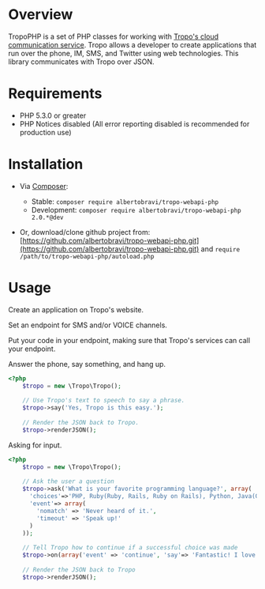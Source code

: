 Overview
========

TropoPHP is a set of PHP classes for working with [Tropo's cloud communication service](http://tropo.com/). Tropo allows a developer to create applications that run over the phone, IM, SMS, and Twitter using web technologies. This library communicates with Tropo over JSON.

Requirements
============

 * PHP 5.3.0 or greater
 * PHP Notices disabled (All error reporting disabled is recommended for production use)
 
Installation
============

  * Via [Composer](https://getcomposer.org/):

    * Stable: `composer require albertobravi/tropo-webapi-php`
    * Development: `composer require albertobravi/tropo-webapi-php 2.0.*@dev`
    
  * Or, download/clone github project from: [https://github.com/albertobravi/tropo-webapi-php.git](https://github.com/albertobravi/tropo-webapi-php.git) and `require /path/to/tropo-webapi-php/autoload.php`

Usage
=====
Create an application on Tropo's website.
 
Set an endpoint for SMS and/or VOICE channels.

Put your code in your endpoint, making sure that Tropo's services can call your endpoint.

Answer the phone, say something, and hang up.

```php
<?php
    $tropo = new \Tropo\Tropo();
    
    // Use Tropo's text to speech to say a phrase.
    $tropo->say('Yes, Tropo is this easy.');
    
    // Render the JSON back to Tropo.
    $tropo->renderJSON();
```

Asking for input.

```php
<?php
    $tropo = new \Tropo\Tropo();
    
    // Ask the user a question
    $tropo->ask('What is your favorite programming language?', array(
      'choices'=>'PHP, Ruby(Ruby, Rails, Ruby on Rails), Python, Java(Groovy, Java), Perl',
      'event'=> array(
        'nomatch' => 'Never heard of it.',
        'timeout' => 'Speak up!'
      )
    ));
    
    // Tell Tropo how to continue if a successful choice was made
    $tropo->on(array('event' => 'continue', 'say'=> 'Fantastic! I love that, too!'));
    
    // Render the JSON back to Tropo
    $tropo->renderJSON();
```